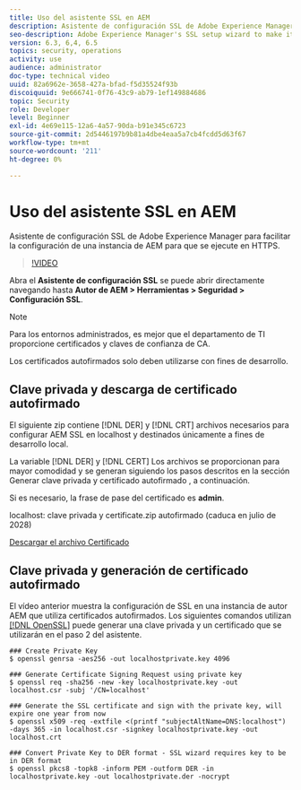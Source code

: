 ```yaml
---
title: Uso del asistente SSL en AEM
description: Asistente de configuración SSL de Adobe Experience Manager para facilitar la configuración de una instancia de AEM para que se ejecute en HTTPS.
seo-description: Adobe Experience Manager's SSL setup wizard to make it easier to set up an AEM instance to run over HTTPS.
version: 6.3, 6,4, 6.5
topics: security, operations
activity: use
audience: administrator
doc-type: technical video
uuid: 82a6962e-3658-427a-bfad-f5d35524f93b
discoiquuid: 9e666741-0f76-43c9-ab79-1ef149884686
topic: Security
role: Developer
level: Beginner
exl-id: 4e69e115-12a6-4a57-90da-b91e345c6723
source-git-commit: 2d5446197b9b81a4dbe4eaa5a7cb4fcdd5d63f67
workflow-type: tm+mt
source-wordcount: '211'
ht-degree: 0%

---
```


# Uso del asistente SSL en AEM

Asistente de configuración SSL de Adobe Experience Manager para facilitar la configuración de una instancia de AEM para que se ejecute en HTTPS.

>[!VIDEO](https://video.tv.adobe.com/v/17993/?quality=12&learn=on)

Abra el __Asistente de configuración SSL__ se puede abrir directamente navegando hasta __Autor de AEM > Herramientas > Seguridad > Configuración SSL__.

>[!NOTE]
>
>Para los entornos administrados, es mejor que el departamento de TI proporcione certificados y claves de confianza de CA.
>
>Los certificados autofirmados solo deben utilizarse con fines de desarrollo.

## Clave privada y descarga de certificado autofirmado

El siguiente zip contiene [!DNL DER] y [!DNL CRT] archivos necesarios para configurar AEM SSL en localhost y destinados únicamente a fines de desarrollo local.

La variable [!DNL DER] y [!DNL CERT] Los archivos se proporcionan para mayor comodidad y se generan siguiendo los pasos descritos en la sección Generar clave privada y certificado autofirmado , a continuación.

Si es necesario, la frase de pase del certificado es **admin**.

localhost: clave privada y certificate.zip autofirmado (caduca en julio de 2028)

[Descargar el archivo Certificado](assets/use-the-ssl-wizard/certificate.zip)

## Clave privada y generación de certificado autofirmado

El vídeo anterior muestra la configuración de SSL en una instancia de autor AEM que utiliza certificados autofirmados. Los siguientes comandos utilizan [[!DNL OpenSSL]](https://www.openssl.org/) puede generar una clave privada y un certificado que se utilizarán en el paso 2 del asistente.

```shell
### Create Private Key
$ openssl genrsa -aes256 -out localhostprivate.key 4096

### Generate Certificate Signing Request using private key
$ openssl req -sha256 -new -key localhostprivate.key -out localhost.csr -subj '/CN=localhost'

### Generate the SSL certificate and sign with the private key, will expire one year from now
$ openssl x509 -req -extfile <(printf "subjectAltName=DNS:localhost") -days 365 -in localhost.csr -signkey localhostprivate.key -out localhost.crt

### Convert Private Key to DER format - SSL wizard requires key to be in DER format
$ openssl pkcs8 -topk8 -inform PEM -outform DER -in localhostprivate.key -out localhostprivate.der -nocrypt
```

